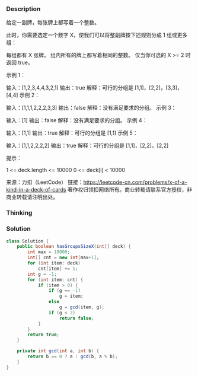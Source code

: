 ### Description

给定一副牌，每张牌上都写着一个整数。

此时，你需要选定一个数字 X，使我们可以将整副牌按下述规则分成 1 组或更多组：

每组都有 X 张牌。
组内所有的牌上都写着相同的整数。
仅当你可选的 X >= 2 时返回 true。

 

示例 1：

输入：[1,2,3,4,4,3,2,1]
输出：true
解释：可行的分组是 [1,1]，[2,2]，[3,3]，[4,4]
示例 2：

输入：[1,1,1,2,2,2,3,3]
输出：false
解释：没有满足要求的分组。
示例 3：

输入：[1]
输出：false
解释：没有满足要求的分组。
示例 4：

输入：[1,1]
输出：true
解释：可行的分组是 [1,1]
示例 5：

输入：[1,1,2,2,2,2]
输出：true
解释：可行的分组是 [1,1]，[2,2]，[2,2]

提示：

1 <= deck.length <= 10000
0 <= deck[i] < 10000

来源：力扣（LeetCode）
链接：https://leetcode-cn.com/problems/x-of-a-kind-in-a-deck-of-cards
著作权归领扣网络所有。商业转载请联系官方授权，非商业转载请注明出处。

### Thinking



### Solution
```java
class Solution {
    public boolean hasGroupsSizeX(int[] deck) {
        int max = 10000;
        int[] cnt = new int[max+1];
        for (int item: deck)
            cnt[item] += 1;
        int g = -1;
        for (int item: cnt) {
            if (item > 0) {
                if (g == -1)
                    g = item;
                else
                    g = gcd(item, g);
                if (g < 2)
                    return false;
            }
        }
        return true;
    }

    private int gcd(int a, int b) {
        return b == 0 ? a : gcd(b, a % b);
    }
}
```

